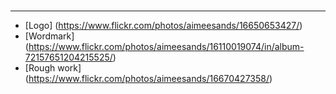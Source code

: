 # 

__________________

- [Logo] (https://www.flickr.com/photos/aimeesands/16650653427/)
- [Wordmark] (https://www.flickr.com/photos/aimeesands/16110019074/in/album-72157651204215525/)
- [Rough work] (https://www.flickr.com/photos/aimeesands/16670427358/)
